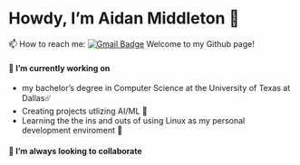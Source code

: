 # Howdy, I’m Aidan Middleton 👋
📫 How to reach me: 
[![Gmail Badge](https://img.shields.io/badge/-ing.miller.vega@gmail.com-c14438?style=flat-square&logo=Gmail&logoColor=white&link=mailto:ing.miller.vega@gmail.com)](mailto:aidanrmiddleton@gmail.com)
Welcome to my Github page!

#### 🌱 I’m currently working on
- my bachelor’s degree in Computer Science at the University of Texas at Dallas☄️
- Creating projects utlizing AI/ML 🤖
- Learning the the ins and outs of using Linux as my personal development enviroment 🐧

#### 💞️ I’m always looking to collaborate 

<!---
aidan-middleton/aidan-middleton is a ✨ special ✨ repository because its `README.md` (this file) appears on your GitHub profile.
You can click the Preview link to take a look at your changes.
--->

